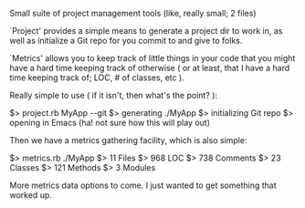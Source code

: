 Small suite of project management tools (like, really small; 2 files)

`Project' provides a simple means to generate a project dir to work in,
as well as initialize a Git repo for you commit to and give to folks.

`Metrics' allows you to keep track of little things in your code that
you might have a hard time keeping track of otherwise ( or at least,
that I have a hard time keeping track of; LOC, # of classes, etc ).

Really simple to use ( if it isn't, then what's the point? ):

$> project.rb MyApp --git
$> generating ./MyApp
$> initializing Git repo
$> opening in Emacs (ha! not sure how this will play out)

Then we have a metrics gathering facility, which is also simple:

$> metrics.rb ./MyApp
$> 11 Files
$> 968 LOC
$> 738 Comments
$> 23 Classes
$> 121 Methods
$> 3 Modules

More metrics data options to come. I just wanted to get something
that worked up.
